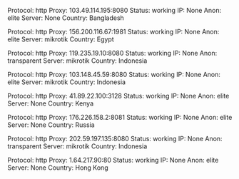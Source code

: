 Protocol: http
Proxy: 103.49.114.195:8080
Status: working
IP: None
Anon: elite
Server: None
Country: Bangladesh

Protocol: http
Proxy: 156.200.116.67:1981
Status: working
IP: None
Anon: elite
Server: mikrotik
Country: Egypt

Protocol: http
Proxy: 119.235.19.10:8080
Status: working
IP: None
Anon: transparent
Server: mikrotik
Country: Indonesia

Protocol: http
Proxy: 103.148.45.59:8080
Status: working
IP: None
Anon: elite
Server: mikrotik
Country: Indonesia

Protocol: http
Proxy: 41.89.22.100:3128
Status: working
IP: None
Anon: elite
Server: None
Country: Kenya

Protocol: http
Proxy: 176.226.158.2:8081
Status: working
IP: None
Anon: elite
Server: None
Country: Russia

Protocol: http
Proxy: 202.59.197.135:8080
Status: working
IP: None
Anon: transparent
Server: mikrotik
Country: Indonesia

Protocol: http
Proxy: 1.64.217.90:80
Status: working
IP: None
Anon: elite
Server: None
Country: Hong Kong

